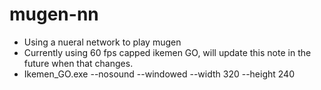 # mugen-nn
- Using a nueral network to play mugen
- Currently using 60 fps capped ikemen GO, will update this note in the future when that changes.
- Ikemen_GO.exe --nosound --windowed --width 320 --height 240
